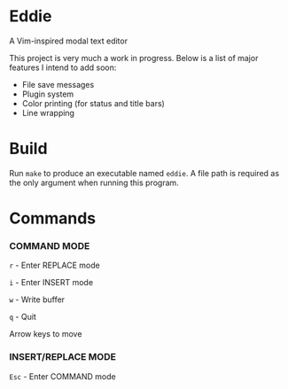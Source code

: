 # Eddie
A Vim-inspired modal text editor

This project is very much a work in progress. Below is a list of major features I intend to add soon:
* File save messages
* Plugin system
* Color printing (for status and title bars)
* Line wrapping

# Build
Run `make` to produce an executable named `eddie`. A file path is required as the only argument
when running this program.

# Commands
### COMMAND MODE
`r` - Enter REPLACE mode

`i` - Enter INSERT mode

`w` - Write buffer

`q` - Quit

Arrow keys to move

### INSERT/REPLACE MODE
`Esc` - Enter COMMAND mode
